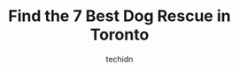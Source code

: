 ---
layout: ampstory
image: https://i0.wp.com/www.auto.or.id/wp-content/uploads/2023/06/no-dogs-left-behind-0-toronto-1686321929.jpeg?resize=640,853
author: techidn
featured: false
description: Toronto, Ontario, Canada is a haven for Dog Rescue enthusiasts, boasting an impressive array of 7 top-notch establishments. Whether youre a seasoned connoisseur or simply curious to explore
title: Find the 7 Best Dog Rescue in Toronto
cover:
   title: Find the 7 Best Dog Rescue in Toronto
   subtitle: AUTO.OR.ID
   background: https://www.auto.or.id/wp-content/uploads/2023/06/no-dogs-left-behind-0-toronto-1686321929.jpeg

pages: 
 - layout: thirds
   top: <h1>#1 Dog Tales Rescue & Sanctuary</h1>
   bottom: "<p>One of the few rescues that cares about their dogs and is not doing this for profit. Amazing place with very deserving dogs. Went to many open houses and finally sent an </p>"
   background: https://www.auto.or.id/wp-content/uploads/2023/06/no-dogs-left-behind-1-toronto-1686321931.jpeg
   backgroundblur: true
 - layout: thirds
   top: <h1>#2 Etobicoke Humane Society</h1>
   bottom: "<p>67 Six Point Rd, Etobicoke, ON M8Z 2X3, Canada</p>"
   background: https://www.auto.or.id/wp-content/uploads/2023/06/no-dogs-left-behind-2-toronto-1686321932.jpeg
   cta:
      link: https://www.auto.or.id/find-the-7-best-dog-rescue-in-toronto/
      text: Find the 7 Best Dog Rescue in Toronto
 - layout: thirds
   top: <h1>#3 Toronto Animal Services</h1>
   bottom: "<p>821 Progress Ave, Scarborough, ON M1H 2X4, Canada</p>"
   background: https://images.unsplash.com/photo-1511919884226-fd3cad34687c?ixlib=rb-4.0.3&ixid=MnwxMjA3fDB8MHxwaG90by1wYWdlfHx8fGVufDB8fHx8&auto=format&fit=crop&w=640&h=853&q=80
   cta:
      link: https://www.auto.or.id/find-the-7-best-dog-rescue-in-toronto/
      text: Find the 7 Best Dog Rescue in Toronto
 - layout: thirds
   top: <h1>#4 SWAT Wildlife Inc</h1>
   bottom: "<p>278 St Clarens Ave, Toronto, ON M6H 3W3, Canada</p>"
   background: https://images.unsplash.com/photo-1617814076231-2c58846db944?ixlib=rb-4.0.3&ixid=MnwxMjA3fDB8MHxwaG90by1wYWdlfHx8fGVufDB8fHx8&auto=format&fit=crop&w=640&h=853&q=80
   cta:
      link: https://www.auto.or.id/find-the-7-best-dog-rescue-in-toronto/
      text: Find the 7 Best Dog Rescue in Toronto
 - layout: thirds
   top: <h1>#5 Toronto Wildlife Centre</h1>
   bottom: "<p>60 Carl Hall Rd Unit 4, North York, ON M3K 2C1, Canada</p>"
   background: https://images.unsplash.com/photo-1632275228556-6d7878f59eea?ixlib=rb-4.0.3&ixid=MnwxMjA3fDB8MHxwaG90by1wYWdlfHx8fGVufDB8fHx8&auto=format&fit=crop&w=640&h=853&q=80
   cta:
      link: https://www.auto.or.id/find-the-7-best-dog-rescue-in-toronto/
      text: Find the 7 Best Dog Rescue in Toronto
 - layout: thirds
   top: <h1>#6 Toronto Animal Services, North Shelter</h1>
   bottom: "<p>1300 Sheppard Ave W, North York, ON M3K 2A6, Canada</p>"
   background: https://images.unsplash.com/photo-1494697536454-6f39e2cc972d?ixlib=rb-4.0.3&ixid=MnwxMjA3fDB8MHxwaG90by1wYWdlfHx8fGVufDB8fHx8&auto=format&fit=crop&w=640&h=853&q=80
   cta:
      link: https://www.auto.or.id/find-the-7-best-dog-rescue-in-toronto/
      text: Find the 7 Best Dog Rescue in Toronto
 - layout: thirds
   top: <h1>#7 Toronto Cat Rescue Volunteer Centre</h1>
   bottom: "<p>4229 Dundas St W, Etobicoke, ON M8X 1Y3, Canada</p>"
   background: https://images.unsplash.com/photo-1639928849293-7f9ff81e41d3?ixlib=rb-4.0.3&ixid=MnwxMjA3fDB8MHxwaG90by1wYWdlfHx8fGVufDB8fHx8&auto=format&fit=crop&w=640&h=853&q=80
   cta:
      link: https://www.auto.or.id/find-the-7-best-dog-rescue-in-toronto/
      text: Find the 7 Best Dog Rescue in Toronto
 - layout: thirds
   middle: Continue reading...
   background: https://images.unsplash.com/photo-1536593053730-495056b74a05?ixlib=rb-4.0.3&ixid=MnwxMjA3fDB8MHxwaG90by1wYWdlfHx8fGVufDB8fHx8&auto=format&fit=crop&w=640&h=853&q=80
   cta:
      link: https://www.auto.or.id/find-the-7-best-dog-rescue-in-toronto/
      text: Find the 7 Best Dog Rescue in Toronto

---